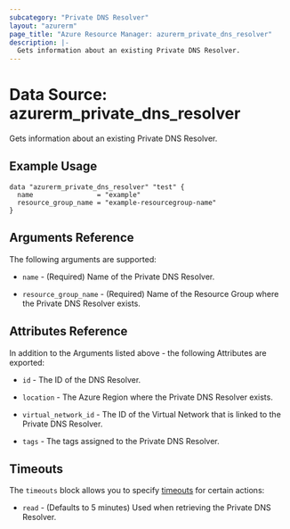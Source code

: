 ```yaml
---
subcategory: "Private DNS Resolver"
layout: "azurerm"
page_title: "Azure Resource Manager: azurerm_private_dns_resolver"
description: |-
  Gets information about an existing Private DNS Resolver.
---
```


# Data Source: azurerm_private_dns_resolver

Gets information about an existing Private DNS Resolver.

## Example Usage

```hcl
data "azurerm_private_dns_resolver" "test" {
  name                = "example"
  resource_group_name = "example-resourcegroup-name"
}
```

## Arguments Reference

The following arguments are supported:

* `name` - (Required) Name of the Private DNS Resolver.

* `resource_group_name` - (Required) Name of the Resource Group where the Private DNS Resolver exists.

## Attributes Reference

In addition to the Arguments listed above - the following Attributes are exported:

* `id` - The ID of the DNS Resolver.

* `location` - The Azure Region where the Private DNS Resolver exists.

* `virtual_network_id` - The ID of the Virtual Network that is linked to the Private DNS Resolver.

* `tags` - The tags assigned to the Private DNS Resolver.

## Timeouts

The `timeouts` block allows you to specify [timeouts](https://www.terraform.io/language/resources/syntax#operation-timeouts) for certain actions:

* `read` - (Defaults to 5 minutes) Used when retrieving the Private DNS Resolver.
